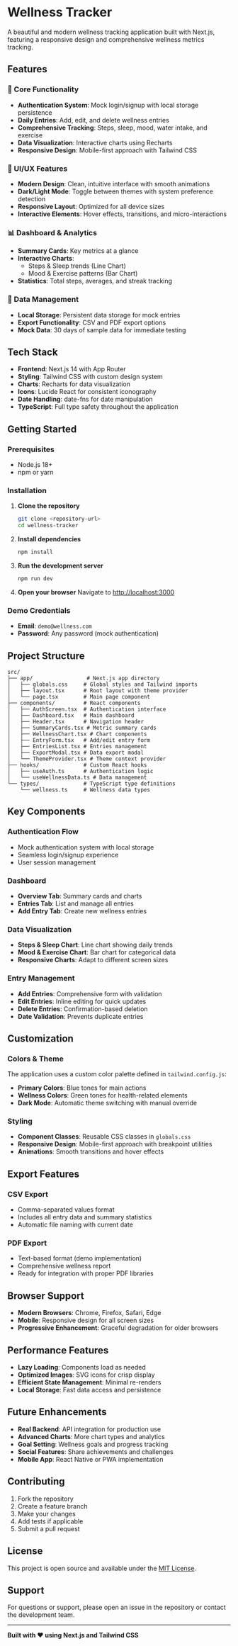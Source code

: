 # Wellness Tracker

A beautiful and modern wellness tracking application built with Next.js, featuring a responsive design and comprehensive wellness metrics tracking.

## Features

### 🚀 Core Functionality
- **Authentication System**: Mock login/signup with local storage persistence
- **Daily Entries**: Add, edit, and delete wellness entries
- **Comprehensive Tracking**: Steps, sleep, mood, water intake, and exercise
- **Data Visualization**: Interactive charts using Recharts
- **Responsive Design**: Mobile-first approach with Tailwind CSS

### 🎨 UI/UX Features
- **Modern Design**: Clean, intuitive interface with smooth animations
- **Dark/Light Mode**: Toggle between themes with system preference detection
- **Responsive Layout**: Optimized for all device sizes
- **Interactive Elements**: Hover effects, transitions, and micro-interactions

### 📊 Dashboard & Analytics
- **Summary Cards**: Key metrics at a glance
- **Interactive Charts**: 
  - Steps & Sleep trends (Line Chart)
  - Mood & Exercise patterns (Bar Chart)
- **Statistics**: Total steps, averages, and streak tracking

### 💾 Data Management
- **Local Storage**: Persistent data storage for mock entries
- **Export Functionality**: CSV and PDF export options
- **Mock Data**: 30 days of sample data for immediate testing

## Tech Stack

- **Frontend**: Next.js 14 with App Router
- **Styling**: Tailwind CSS with custom design system
- **Charts**: Recharts for data visualization
- **Icons**: Lucide React for consistent iconography
- **Date Handling**: date-fns for date manipulation
- **TypeScript**: Full type safety throughout the application

## Getting Started

### Prerequisites
- Node.js 18+ 
- npm or yarn

### Installation

1. **Clone the repository**
   ```bash
   git clone <repository-url>
   cd wellness-tracker
   ```

2. **Install dependencies**
   ```bash
   npm install
   ```

3. **Run the development server**
   ```bash
   npm run dev
   ```

4. **Open your browser**
   Navigate to [http://localhost:3000](http://localhost:3000)

### Demo Credentials
- **Email**: `demo@wellness.com`
- **Password**: Any password (mock authentication)

## Project Structure

```
src/
├── app/                 # Next.js app directory
│   ├── globals.css     # Global styles and Tailwind imports
│   ├── layout.tsx      # Root layout with theme provider
│   └── page.tsx        # Main page component
├── components/         # React components
│   ├── AuthScreen.tsx  # Authentication interface
│   ├── Dashboard.tsx   # Main dashboard
│   ├── Header.tsx      # Navigation header
│   ├── SummaryCards.tsx # Metric summary cards
│   ├── WellnessChart.tsx # Chart components
│   ├── EntryForm.tsx   # Add/edit entry form
│   ├── EntriesList.tsx # Entries management
│   ├── ExportModal.tsx # Data export modal
│   └── ThemeProvider.tsx # Theme context provider
├── hooks/              # Custom React hooks
│   ├── useAuth.ts      # Authentication logic
│   └── useWellnessData.ts # Data management
└── types/              # TypeScript type definitions
    └── wellness.ts     # Wellness data types
```

## Key Components

### Authentication Flow
- Mock authentication system with local storage
- Seamless login/signup experience
- User session management

### Dashboard
- **Overview Tab**: Summary cards and charts
- **Entries Tab**: List and manage all entries
- **Add Entry Tab**: Create new wellness entries

### Data Visualization
- **Steps & Sleep Chart**: Line chart showing daily trends
- **Mood & Exercise Chart**: Bar chart for categorical data
- **Responsive Charts**: Adapt to different screen sizes

### Entry Management
- **Add Entries**: Comprehensive form with validation
- **Edit Entries**: Inline editing for quick updates
- **Delete Entries**: Confirmation-based deletion
- **Date Validation**: Prevents duplicate entries

## Customization

### Colors & Theme
The application uses a custom color palette defined in `tailwind.config.js`:
- **Primary Colors**: Blue tones for main actions
- **Wellness Colors**: Green tones for health-related elements
- **Dark Mode**: Automatic theme switching with manual override

### Styling
- **Component Classes**: Reusable CSS classes in `globals.css`
- **Responsive Design**: Mobile-first approach with breakpoint utilities
- **Animations**: Smooth transitions and hover effects

## Export Features

### CSV Export
- Comma-separated values format
- Includes all entry data and summary statistics
- Automatic file naming with current date

### PDF Export
- Text-based format (demo implementation)
- Comprehensive wellness report
- Ready for integration with proper PDF libraries

## Browser Support

- **Modern Browsers**: Chrome, Firefox, Safari, Edge
- **Mobile**: Responsive design for all screen sizes
- **Progressive Enhancement**: Graceful degradation for older browsers

## Performance Features

- **Lazy Loading**: Components load as needed
- **Optimized Images**: SVG icons for crisp display
- **Efficient State Management**: Minimal re-renders
- **Local Storage**: Fast data access and persistence

## Future Enhancements

- **Real Backend**: API integration for production use
- **Advanced Charts**: More chart types and analytics
- **Goal Setting**: Wellness goals and progress tracking
- **Social Features**: Share achievements and challenges
- **Mobile App**: React Native or PWA implementation

## Contributing

1. Fork the repository
2. Create a feature branch
3. Make your changes
4. Add tests if applicable
5. Submit a pull request

## License

This project is open source and available under the [MIT License](LICENSE).

## Support

For questions or support, please open an issue in the repository or contact the development team.

---

**Built with ❤️ using Next.js and Tailwind CSS** 